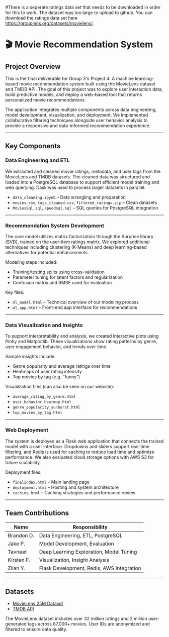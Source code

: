 #There is a seperate ratings data set that needs to be downloaded in order for this to work.  The dataset was too large to upload to github. You can download the ratings data set here https://grouplens.org/datasets/movielens/.

# 🎬 Movie Recommendation System  

## Project Overview

This is the final deliverable for Group 3's Project 4: A machine learning-based movie recommendation system built using the MovieLens dataset and TMDB API. The goal of this project was to explore user interaction data, build predictive models, and deploy a web-based tool that returns personalized movie recommendations.

The application integrates multiple components across data engineering, model development, visualization, and deployment. We implemented collaborative filtering techniques alongside user behavior analysis to provide a responsive and data-informed recommendation experience.

---

## Key Components

### Data Engineering and ETL

We extracted and cleaned movie ratings, metadata, and user tags from the MovieLens and TMDB datasets. The cleaned data was structured and loaded into a PostgreSQL database to support efficient model training and web querying. Dask was used to process larger datasets in parallel.

- `data_cleaning.ipynb` – Data wrangling and preparation
- `movies.csv`, `tags_cleaned.csv`, `filtered_ratings.zip` – Clean datasets
- `MoviesSql.sql`, `speedsql.sql` – SQL queries for PostgreSQL integration

---

### Recommendation System Development

The core model utilizes matrix factorization through the Surprise library (SVD), trained on the user-item ratings matrix. We explored additional techniques including clustering (K-Means) and deep learning-based alternatives for potential enhancements.

Modeling steps included:
- Training/testing splits using cross-validation
- Parameter tuning for latent factors and regularization
- Confusion matrix and RMSE used for evaluation

Key files:
- `ml_model.html` – Technical overview of our modeling process
- `ml_app.html` – Front-end app interface for recommendations

---

### Data Visualization and Insights

To support interpretability and analysis, we created interactive plots using Plotly and Matplotlib. These visualizations show rating patterns by genre, user engagement behavior, and trends over time.

Sample insights include:
- Genre popularity and average ratings over time
- Heatmaps of user rating intensity
- Top movies by tag (e.g. “funny”)

Visualization files (can also be seen on our website):
- `average_rating_by_genre.html`
- `user_behavior_heatmap.html`
- `genre_popularity_sunburst.html`
- `top_movies_by_tag.html`

---

### Web Deployment

The system is deployed as a Flask web application that connects the trained model with a user interface. Dropdowns and sliders support real-time filtering, and Redis is used for caching to reduce load time and optimize performance. We also evaluated cloud storage options with AWS S3 for future scalability.

Deployment files:
- `finalindex.html` – Main landing page
- `deployment.html` – Hosting and system architecture
- `caching.html` – Caching strategies and performance review

---

## Team Contributions

| Name          | Responsibility                             |
|---------------|---------------------------------------------|
| Brandon D.    | Data Engineering, ETL, PostgreSQL           |
| Jake P.       | Model Development, Evaluation               |
| Tavneet       | Deep Learning Exploration, Model Tuning     |
| Kirsten F.    | Visualization, Insight Analysis             |
| Zilan Y.      | Flask Development, Redis, AWS Integration   |

---

## Datasets

- [MovieLens 25M Dataset](https://grouplens.org/datasets/movielens/)
- [TMDB API](https://www.themoviedb.org/documentation/api)

The MovieLens dataset includes over 32 million ratings and 2 million user-generated tags across 87,000+ movies. User IDs are anonymized and filtered to ensure data quality.
